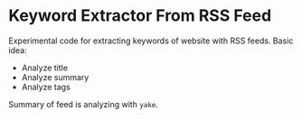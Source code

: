 # Keyword Extractor From RSS Feed

Experimental code for extracting keywords of website with RSS feeds. Basic idea:

- Analyze title
- Analyze summary
- Analyze tags

Summary of feed is analyzing with `yake`.

